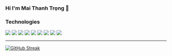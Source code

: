 ### Hi I'm Mai Thanh Trọng 👋


### Technologies

<img src="https://img.shields.io/badge/HTML-ff0000?&style=flat&logo=html5&logoColor=black"/> <img src = "https://img.shields.io/badge/-CSS3-1572B6?style=flat&logo=css3&logoColor=white">
<img src="https://img.shields.io/badge/-Bootstrap-563D7C?style=flat&logo=bootstrap&logoColor=white">
<img src="https://img.shields.io/badge/JavaScript-F7DF1E?style=flat&logo=javascript&logoColor=black"/>
<img src="https://img.shields.io/badge/ReactJS-61DAFB?&style=flat&logo=react&logoColor=black"/>
<img src="https://img.shields.io/badge/NextJS-000000?&style=flat&logo=next.js&logoColor=white"/>
<img src="https://img.shields.io/badge/Node.js-43853D?style=flat&logo=node.js&logoColor=white"/>
<img src="http://img.shields.io/badge/Java-F89820?style=flat&logo=java&logoColor=white">
<img src="https://img.shields.io/badge/MySQL-4479A1?&style=flat&logo=MySQL&logoColor=black"/>

---
[![GitHub Streak](http://github-readme-streak-stats.herokuapp.com?user=maithanhtrong1113&theme=sea)](https://git.io/streak-stats)

